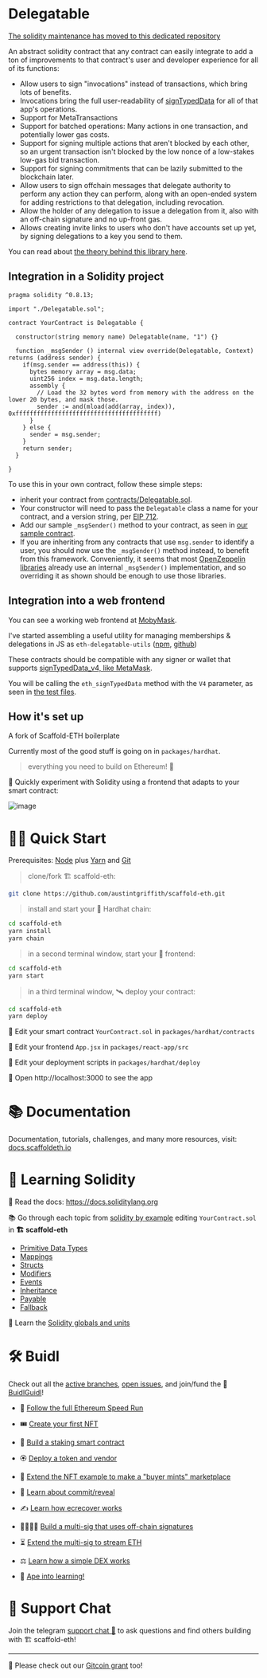 # Delegatable

[The solidity maintenance has moved to this dedicated repository](https://github.com/delegatable/delegatable-sol)

An abstract solidity contract that any contract can easily integrate to add a ton of improvements to that contract's user and developer experience for all of its functions:
- Allow users to sign "invocations" instead of transactions, which bring lots of benefits.
- Invocations bring the full user-readability of [signTypedData](https://docs.metamask.io/guide/signing-data.html#sign-typed-data-v4) for all of that app's operations.
- Support for MetaTransactions
- Support for batched operations: Many actions in one transaction, and potentially lower gas costs.
- Support for signing multiple actions that aren't blocked by each other, so an urgent transaction isn't blocked by the low nonce of a low-stakes low-gas bid transaction.
- Support for signing commitments that can be lazily submitted to the blockchain later.
- Allow users to sign offchain messages that delegate authority to perform any action they can perform, along with an open-ended system for adding restrictions to that delegation, including revocation.
- Allow the holder of any delegation to issue a delegation from it, also with an off-chain signature and no up-front gas.
- Allows creating invite links to users who don't have accounts set up yet, by signing delegations to a key you send to them.

You can read about [the theory behind this library here](https://roamresearch.com/#/app/capabul/page/cnW_23H8w).

## Integration in a Solidity project

```
pragma solidity ^0.8.13;

import "./Delegatable.sol";

contract YourContract is Delegatable {

  constructor(string memory name) Delegatable(name, "1") {}

  function _msgSender () internal view override(Delegatable, Context) returns (address sender) {
    if(msg.sender == address(this)) {
      bytes memory array = msg.data;
      uint256 index = msg.data.length;
      assembly {
        // Load the 32 bytes word from memory with the address on the lower 20 bytes, and mask those.
        sender := and(mload(add(array, index)), 0xffffffffffffffffffffffffffffffffffffffff)
      }
    } else {
      sender = msg.sender;
    }
    return sender;
  }

}
```

To use this in your own contract, follow these simple steps:
- inherit your contract from [contracts/Delegatable.sol](./packages/hardhat/contracts/Delegatable.sol).
- Your constructor will need to pass the `Delegatable` class a name for your contract, and a version string, per [EIP 712](https://eips.ethereum.org/EIPS/eip-712).
- Add our sample `_msgSender()` method to your contract, as seen in [our sample contract](./packages/hardhat/contracts/YourContract.sol).
- If you are inheriting from any contracts that use `msg.sender` to identify a user, you should now use the `_msgSender()` method instead, to benefit from this framework. Conveniently, it seems that most [OpenZeppelin libraries](https://openzeppelin.com/contracts/) already use an internal `_msgSender()` implementation, and so overriding it as shown should be enough to use those libraries.

## Integration into a web frontend

You can see a working web frontend at [MobyMask](https://github.com/danfinlay/MobyMask/).

I've started assembling a useful utility for managing memberships & delegations in JS as `eth-delegatable-utils` ([npm](https://www.npmjs.com/package/eth-delegatable-utils), [github](https://github.com/danfinlay/delegatable-eth/tree/main/packages/js-eth-delegatable-utils))

These contracts should be compatible with any signer or wallet that supports [signTypedData_v4, like MetaMask](https://docs.metamask.io/guide/signing-data.html#sign-typed-data-v4).

You will be calling the `eth_signTypedData` method with the `V4` parameter, as seen in [the test files](./packages/hardhat/test/myTest.js).

## How it's set up

A fork of Scaffold-ETH boilerplate

Currently most of the good stuff is going on in `packages/hardhat`.

> everything you need to build on Ethereum! 🚀

🧪 Quickly experiment with Solidity using a frontend that adapts to your smart contract:

![image](https://user-images.githubusercontent.com/2653167/124158108-c14ca380-da56-11eb-967e-69cde37ca8eb.png)


# 🏄‍♂️ Quick Start

Prerequisites: [Node](https://nodejs.org/en/download/) plus [Yarn](https://classic.yarnpkg.com/en/docs/install/) and [Git](https://git-scm.com/downloads)

> clone/fork 🏗 scaffold-eth:

```bash
git clone https://github.com/austintgriffith/scaffold-eth.git
```

> install and start your 👷‍ Hardhat chain:

```bash
cd scaffold-eth
yarn install
yarn chain
```

> in a second terminal window, start your 📱 frontend:

```bash
cd scaffold-eth
yarn start
```

> in a third terminal window, 🛰 deploy your contract:

```bash
cd scaffold-eth
yarn deploy
```

🔏 Edit your smart contract `YourContract.sol` in `packages/hardhat/contracts`

📝 Edit your frontend `App.jsx` in `packages/react-app/src`

💼 Edit your deployment scripts in `packages/hardhat/deploy`

📱 Open http://localhost:3000 to see the app

# 📚 Documentation

Documentation, tutorials, challenges, and many more resources, visit: [docs.scaffoldeth.io](https://docs.scaffoldeth.io)

# 🔭 Learning Solidity

📕 Read the docs: https://docs.soliditylang.org

📚 Go through each topic from [solidity by example](https://solidity-by-example.org) editing `YourContract.sol` in **🏗 scaffold-eth**

- [Primitive Data Types](https://solidity-by-example.org/primitives/)
- [Mappings](https://solidity-by-example.org/mapping/)
- [Structs](https://solidity-by-example.org/structs/)
- [Modifiers](https://solidity-by-example.org/function-modifier/)
- [Events](https://solidity-by-example.org/events/)
- [Inheritance](https://solidity-by-example.org/inheritance/)
- [Payable](https://solidity-by-example.org/payable/)
- [Fallback](https://solidity-by-example.org/fallback/)

📧 Learn the [Solidity globals and units](https://solidity.readthedocs.io/en/v0.6.6/units-and-global-variables.html)

# 🛠 Buidl

Check out all the [active branches](https://github.com/austintgriffith/scaffold-eth/branches/active), [open issues](https://github.com/austintgriffith/scaffold-eth/issues), and join/fund the 🏰 [BuidlGuidl](https://BuidlGuidl.com)!


 - 🚤  [Follow the full Ethereum Speed Run](https://medium.com/@austin_48503/%EF%B8%8Fethereum-dev-speed-run-bd72bcba6a4c)


 - 🎟  [Create your first NFT](https://github.com/austintgriffith/scaffold-eth/tree/simple-nft-example)
 - 🥩  [Build a staking smart contract](https://github.com/austintgriffith/scaffold-eth/tree/challenge-1-decentralized-staking)
 - 🏵  [Deploy a token and vendor](https://github.com/austintgriffith/scaffold-eth/tree/challenge-2-token-vendor)
 - 🎫  [Extend the NFT example to make a "buyer mints" marketplace](https://github.com/austintgriffith/scaffold-eth/tree/buyer-mints-nft)
 - 🎲  [Learn about commit/reveal](https://github.com/austintgriffith/scaffold-eth/tree/commit-reveal-with-frontend)
 - ✍️  [Learn how ecrecover works](https://github.com/austintgriffith/scaffold-eth/tree/signature-recover)
 - 👩‍👩‍👧‍👧  [Build a multi-sig that uses off-chain signatures](https://github.com/austintgriffith/scaffold-eth/tree/meta-multi-sig)
 - ⏳  [Extend the multi-sig to stream ETH](https://github.com/austintgriffith/scaffold-eth/tree/streaming-meta-multi-sig)
 - ⚖️  [Learn how a simple DEX works](https://medium.com/@austin_48503/%EF%B8%8F-minimum-viable-exchange-d84f30bd0c90)
 - 🦍  [Ape into learning!](https://github.com/austintgriffith/scaffold-eth/tree/aave-ape)

# 💬 Support Chat

Join the telegram [support chat 💬](https://t.me/joinchat/KByvmRe5wkR-8F_zz6AjpA) to ask questions and find others building with 🏗 scaffold-eth!

---

🙏 Please check out our [Gitcoin grant](https://gitcoin.co/grants/2851/scaffold-eth) too!
